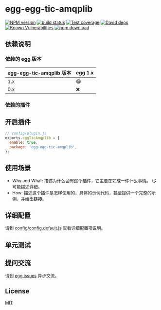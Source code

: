 # egg-egg-tic-amqplib

[![NPM version][npm-image]][npm-url]
[![build status][travis-image]][travis-url]
[![Test coverage][codecov-image]][codecov-url]
[![David deps][david-image]][david-url]
[![Known Vulnerabilities][snyk-image]][snyk-url]
[![npm download][download-image]][download-url]

[npm-image]: https://img.shields.io/npm/v/egg-egg-tic-amqplib.svg?style=flat-square
[npm-url]: https://npmjs.org/package/egg-egg-tic-amqplib
[travis-image]: https://img.shields.io/travis/eggjs/egg-egg-tic-amqplib.svg?style=flat-square
[travis-url]: https://travis-ci.org/eggjs/egg-egg-tic-amqplib
[codecov-image]: https://img.shields.io/codecov/c/github/eggjs/egg-egg-tic-amqplib.svg?style=flat-square
[codecov-url]: https://codecov.io/github/eggjs/egg-egg-tic-amqplib?branch=master
[david-image]: https://img.shields.io/david/eggjs/egg-egg-tic-amqplib.svg?style=flat-square
[david-url]: https://david-dm.org/eggjs/egg-egg-tic-amqplib
[snyk-image]: https://snyk.io/test/npm/egg-egg-tic-amqplib/badge.svg?style=flat-square
[snyk-url]: https://snyk.io/test/npm/egg-egg-tic-amqplib
[download-image]: https://img.shields.io/npm/dm/egg-egg-tic-amqplib.svg?style=flat-square
[download-url]: https://npmjs.org/package/egg-egg-tic-amqplib

<!--
Description here.
-->

## 依赖说明

### 依赖的 egg 版本

egg-egg-tic-amqplib 版本 | egg 1.x
--- | ---
1.x | 😁
0.x | ❌

### 依赖的插件
<!--

如果有依赖其它插件，请在这里特别说明。如

- security
- multipart

-->

## 开启插件

```js
// config/plugin.js
exports.eggTicAmqplib = {
  enable: true,
  package: 'egg-egg-tic-amqplib',
};
```

## 使用场景

- Why and What: 描述为什么会有这个插件，它主要在完成一件什么事情。
尽可能描述详细。
- How: 描述这个插件是怎样使用的，具体的示例代码，甚至提供一个完整的示例，并给出链接。

## 详细配置

请到 [config/config.default.js](config/config.default.js) 查看详细配置项说明。

## 单元测试

<!-- 描述如何在单元测试中使用此插件，例如 schedule 如何触发。无则省略。-->

## 提问交流

请到 [egg issues](https://github.com/eggjs/egg/issues) 异步交流。

## License

[MIT](LICENSE)
